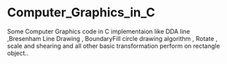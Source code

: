 # Computer_Graphics_in_C

Some Computer Graphics code in C implementaion like DDA line ,Bresenham Line Drawing , BoundaryFill circle drawing algorithm , Rotate , scale and shearing and all other basic transformation perform on rectangle object..
